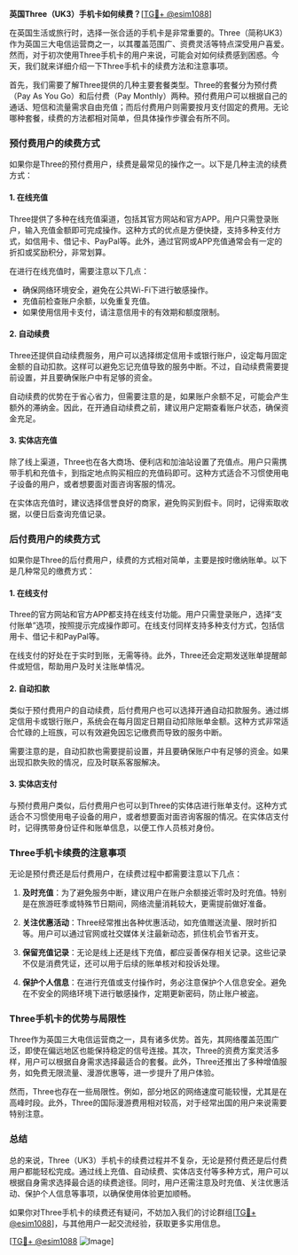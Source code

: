 **英国Three（UK3）手机卡如何续费？**[[TG💪+ @esim1088](https://t.me/s/esim1088)]

在英国生活或旅行时，选择一张合适的手机卡是非常重要的。Three（简称UK3）作为英国三大电信运营商之一，以其覆盖范围广、资费灵活等特点深受用户喜爱。然而，对于初次使用Three手机卡的用户来说，可能会对如何续费感到困惑。今天，我们就来详细介绍一下Three手机卡的续费方法和注意事项。

首先，我们需要了解Three提供的几种主要套餐类型。Three的套餐分为预付费（Pay As You Go）和后付费（Pay Monthly）两种。预付费用户可以根据自己的通话、短信和流量需求自由充值；而后付费用户则需要按月支付固定的费用。无论哪种套餐，续费的方法都相对简单，但具体操作步骤会有所不同。

### 预付费用户的续费方式

如果你是Three的预付费用户，续费是最常见的操作之一。以下是几种主流的续费方式：

#### 1. 在线充值

Three提供了多种在线充值渠道，包括其官方网站和官方APP。用户只需登录账户，输入充值金额即可完成操作。这种方式的优点是方便快捷，支持多种支付方式，如信用卡、借记卡、PayPal等。此外，通过官网或APP充值通常会有一定的折扣或奖励积分，非常划算。

在进行在线充值时，需要注意以下几点：
- 确保网络环境安全，避免在公共Wi-Fi下进行敏感操作。
- 充值前检查账户余额，以免重复充值。
- 如果使用信用卡支付，请注意信用卡的有效期和额度限制。

#### 2. 自动续费

Three还提供自动续费服务，用户可以选择绑定信用卡或银行账户，设定每月固定金额的自动扣款。这样可以避免忘记充值导致的服务中断。不过，自动续费需要提前设置，并且要确保账户中有足够的资金。

自动续费的优势在于省心省力，但需要注意的是，如果账户余额不足，可能会产生额外的滞纳金。因此，在开通自动续费之前，建议用户定期查看账户状态，确保资金充足。

#### 3. 实体店充值

除了线上渠道，Three也在各大商场、便利店和加油站设置了充值点。用户只需携带手机和充值卡，到指定地点购买相应的充值码即可。这种方式适合不习惯使用电子设备的用户，或者想要面对面咨询客服的情况。

在实体店充值时，建议选择信誉良好的商家，避免购买到假卡。同时，记得索取收据，以便日后查询充值记录。

### 后付费用户的续费方式

如果你是Three的后付费用户，续费的方式相对简单，主要是按时缴纳账单。以下是几种常见的缴费方式：

#### 1. 在线支付

Three的官方网站和官方APP都支持在线支付功能。用户只需登录账户，选择“支付账单”选项，按照提示完成操作即可。在线支付同样支持多种支付方式，包括信用卡、借记卡和PayPal等。

在线支付的好处在于实时到账，无需等待。此外，Three还会定期发送账单提醒邮件或短信，帮助用户及时关注账单情况。

#### 2. 自动扣款

类似于预付费用户的自动续费，后付费用户也可以选择开通自动扣款服务。通过绑定信用卡或银行账户，系统会在每月固定日期自动扣除账单金额。这种方式非常适合忙碌的上班族，可以有效避免因忘记缴费而导致的服务中断。

需要注意的是，自动扣款也需要提前设置，并且要确保账户中有足够的资金。如果出现扣款失败的情况，应及时联系客服解决。

#### 3. 实体店支付

与预付费用户类似，后付费用户也可以到Three的实体店进行账单支付。这种方式适合不习惯使用电子设备的用户，或者想要面对面咨询客服的情况。在实体店支付时，记得携带身份证件和账单信息，以便工作人员核对身份。

### Three手机卡续费的注意事项

无论是预付费还是后付费用户，在续费过程中都需要注意以下几点：

1. **及时充值**：为了避免服务中断，建议用户在账户余额接近零时及时充值。特别是在旅游旺季或特殊节日期间，网络流量消耗较大，更需提前做好准备。

2. **关注优惠活动**：Three经常推出各种优惠活动，如充值赠送流量、限时折扣等。用户可以通过官网或社交媒体关注最新动态，抓住机会节省开支。

3. **保留充值记录**：无论是线上还是线下充值，都应妥善保存相关记录。这些记录不仅是消费凭证，还可以用于后续的账单核对和投诉处理。

4. **保护个人信息**：在进行充值或支付操作时，务必注意保护个人信息安全。避免在不安全的网络环境下进行敏感操作，定期更新密码，防止账户被盗。

### Three手机卡的优势与局限性

Three作为英国三大电信运营商之一，具有诸多优势。首先，其网络覆盖范围广泛，即使在偏远地区也能保持稳定的信号连接。其次，Three的资费方案灵活多样，用户可以根据自身需求选择最适合的套餐。此外，Three还推出了多种增值服务，如免费无限流量、漫游优惠等，进一步提升了用户体验。

然而，Three也存在一些局限性。例如，部分地区的网络速度可能较慢，尤其是在高峰时段。此外，Three的国际漫游费用相对较高，对于经常出国的用户来说需要特别注意。

### 总结

总的来说，Three（UK3）手机卡的续费过程并不复杂，无论是预付费还是后付费用户都能轻松完成。通过线上充值、自动续费、实体店支付等多种方式，用户可以根据自身需求选择最合适的续费途径。同时，用户还需注意及时充值、关注优惠活动、保护个人信息等事项，以确保使用体验更加顺畅。

如果你对Three手机卡的续费还有疑问，不妨加入我们的讨论群组[[TG💪+ @esim1088](https://t.me/s/esim1088)]，与其他用户一起交流经验，获取更多实用信息。

[[TG💪+ @esim1088](https://t.me/s/esim1088) ![Image](https://i.postimg.cc/4NQfJmqS/Snipaste-2025-05-13-00-14-12.png)]